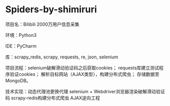 # Spiders-by-shimiruri

项目名：Bilibili 2000万用户信息采集

环境：Python3

IDE：PyCharm

库：scrapy_redis, scrapy, requests, re, json, selenium

项目流程：selenium破解滑动验证码之后获取cookies；
         requests库建立测试程序验证cookies；
         解析目标网站（AJAX类型），构建分布式爬虫；
         存储数据至MongoDB。
         
技术实现：动态代理池更换代理
         selenium + Webdriver浏览器渲染破解滑动验证码
         scrapy-redis构建分布式爬虫
         AJAX逆向工程


